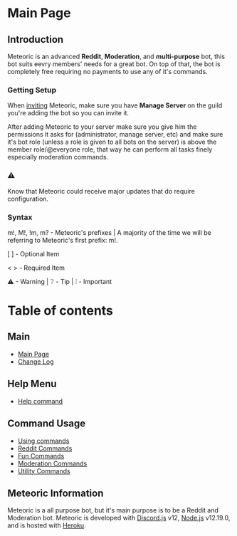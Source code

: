 
# Main Page

## Introduction

Meteoric is an advanced **Reddit**, **Moderation**, and **multi-purpose** bot, this bot suits eevry members' needs for a great bot.  On top of that, the bot is completely free requiring no payments to use any of it's commands.

### Getting Setup

When [inviting](https://discord.com/oauth2/authorize?client_id=734974153630810245&scope=bot&permissions=2146958847) Meteoric, make sure you have **Manage Server** on the guild you're adding the bot so you can invite it.

After adding Meteoric to your server make sure you give him the permissions it asks for \(administrator, manage server, etc\) and make sure it's bot role \(unless a role is given to all bots on the server\) is above the member role/@everyone role, that way he can perform all tasks finely especially moderation commands.

### ⚠
Know that Meteoric could receive major updates that do require configuration.


### Syntax

m!, M!, !m, m? - Meteoric's prefixes | A majority of the time we will be referring to Meteoric's first prefix: m!.

\[  \] - Optional Item

&lt;  &gt; - Required Item

⚠ - Warning | ❔ - Tip | ❕ - Important


## 

# Table of contents

## Main

* [Main Page](README.md)
* [Change Log](change-log.md)

## Help Menu

* [Help command](help-menus/help-command.md)

## Command Usage

* [Using commands](command-usage/using-commands.md)
* [Reddit Commands](command-usage/commands/reddit-commands.md)
* [Fun Commands](command-usage/commands/fun-commands.md)
* [Moderation Commands](command-usage/commands/mod-commands.md)
* [Utility Commands](command-usage/commands/utility-commands.md)

## Meteoric Information

Meteoric is a all purpose bot, but it's main purpose is to be a Reddit and Moderation bot. Meteoric is developed with [Discord.js](https://discord.js.org/#/) v12, [Node.js](https://nodejs.org/en/) v12.19.0, and is hosted with [Heroku](https://www.heroku.com/home).